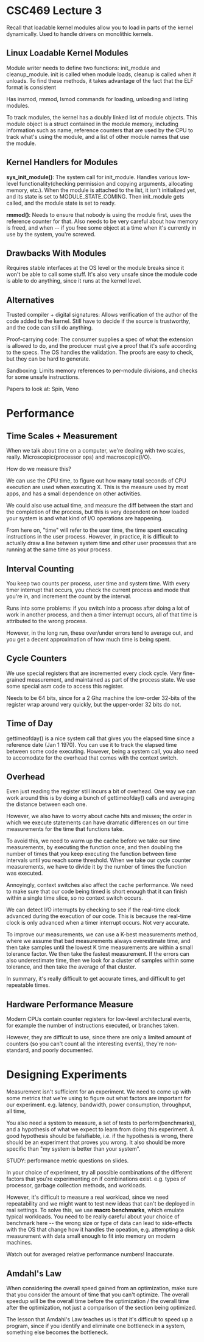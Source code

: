CSC469 Lecture 3
====================

Recall that loadable kernel modules allow you to load
in parts of the kernel dynamically. Used to handle
drivers on monolithic kernels.

Linux Loadable Kernel Modules
------------------------------

Module writer needs to define two functions: init_module and cleanup_module.
init is called when module loads, cleanup is called when it unloads.
To find these methods, it takes advantage of the fact that the ELF format
is consistent

Has insmod, rmmod, lsmod commands for loading, unloading and listing
modules.

To track modules, the kernel has a doubly linked list of module objects.
This module object is a struct contained in the module memory,
including information such as name, reference counters that are used
by the CPU to track what's using the module, and a list of other module
names that use the module.

Kernel Handlers for Modules
------------------------------

**sys_init_module()**: The system call for init_module. Handles various
low-level functionality(checking permission and copying arguments,
allocating memory, etc.). When the module is attached to the list,
it isn't initialized yet, and its state is set to MODULE_STATE_COMING.
Then init_module gets called, and the module state is set to ready.

**rmmod()**: Needs to ensure that nobody is using the module first, uses
the reference counter for that. Also needs to be very careful about
how memory is freed, and when -- if you free some object at a time
when it's currently in use by the system, you're screwed.

Drawbacks With Modules
---------------------------

Requires stable interfaces at the OS level or the module breaks since
it won't be able to call some stuff. It's also very unsafe since the module
code is able to do anything, since it runs at the kernel level.

Alternatives
--------------

Trusted compiler + digital signatures: Allows verification of the author
of the code added to the kernel. Still have to decide if the source is trustworthy,
and the code can still do anything.

Proof-carrying code: The consumer supplies a spec of what the extension is
allowed to do, and the producer must give a proof that it's safe according
to the specs. The OS handles the validation. The proofs are easy to check,
but they can be hard to generate.

Sandboxing: Limits memory references to per-module divisions, and checks for
some unsafe instructions.

Papers to look at: Spin, Veno

Performance
=============

Time Scales + Measurement
---------------------------

When we talk about time on a computer, we're dealing with two scales,
really. Microscopic(processor ops) and macroscopic(I/O).

How do we measure this?

We can use the CPU time, to figure out how many total seconds of CPU
execution are used when executing X. This is the measure used by most
apps, and has a small dependence on other activities.

We could also use actual time, and measure the diff between the start
and the completion of the process, but this is very dependent on how
loaded your system is and what kind of I/O operations are happening.

From here on, "time" will refer to the user time, the time spent
executing instructions in the user process. However, in practice,
it is difficult to actually draw a line between system time
and other user processes that are running at the same time as
your process.

Interval Counting
--------------------

You keep two counts per process, user time and system time. With every
timer interrupt that occurs, you check the current process and mode that
you're in, and increment the count by the interval.

Runs into some problems: if you switch into a process after doing
a lot of work in another process, and then a timer interrupt occurs, all
of that time is attributed to the wrong process.

However, in the long run, these over/under errors tend to average out,
and you get a decent approximation of how much time is being spent.

Cycle Counters
----------------

We use special registers that are incremented every clock cycle. Very
fine-grained measurement, and maintained as part of the process state. We
use some special asm code to access this register.

Needs to be 64 bits, since for a 2 Ghz machine the low-order 32-bits
of the register wrap around very quickly, but the upper-order 32 bits
do not.

Time of Day
-------------

gettimeofday() is a nice system call that gives you the elapsed time
since a reference date (Jan 1 1970). You can use it to track the elapsed
time between some code executing. However, being a system call, you also
need to accomodate for the overhead that comes with the context switch.

Overhead
------------

Even just reading the register still incurs a bit of overhead. One way
we can work around this is by doing a bunch of gettimeofday() calls
and averaging the distance between each one.

However, we also have to worry about cache hits and misses; the order in which we
execute statements can have dramatic differences on our time measurements for the
time that functions take.

To avoid this, we need to warm up the cache before we take our time measurements,
by executing the function once, and then doubling the number of times that you
keep executing the function between time intervals until you reach some threshold.
When we take our cycle counter measurements, we have to divide it by the number
of times the function was executed.

Annoyingly, context switches also affect the cache performance. We need to make sure
that our code being timed is short enough that it can finish within a single time
slice, so no context switch occurs.

We can detect I/O interrupts by checking to see if the real-time clock advanced
during the execution of our code. This is because the real-time clock is only
advanced when a timer interrupt occurs. Not very accurate.

To improve our measurements, we can use a K-best measurements method, where
we assume that bad measurements always overestimate time, and then take
samples until the lowest K time measurements are within a small tolerance factor.
We then take the fastest measurement. If the errors can also underestimate time,
then we look for a cluster of samples within some tolerance, and then take the
average of that cluster.

In summary, it's really difficult to get accurate times, and difficult to
get repeatable times.

Hardware Performance Measure
------------------------------

Modern CPUs contain counter registers for low-level architectural events,
for example the number of instructions executed, or branches taken.

However, they are difficult to use, since there are only a limited amount
of counters (so you can't count all the interesting events), they're non-standard,
and poorly documented.

Designing Experiments
======================

Measurement isn't sufficient for an experiment. We need to come up with
some metrics that we're using to figure out what factors are important for
our experiment. e.g. latency, bandwidth, power consumption, throughput, all
time,

You also need a system to measure, a set of tests to perform(benchmarks),
and a hypothesis of what we expect to learn from doing this experiment.
A good hypothesis should be falsifiable, i.e. if the hypothesis is wrong,
there should be an experiment that proves you wrong. It also should be more
specific than "my system is better than your system".

STUDY: performance metric questions on slides.

In your choice of experiment, try all possible combinations of the different
factors that you're experimenting on if combinations exist. e.g. types of
processor, garbage collection methods, and workloads.

However, it's difficult to measure a real workload, since we need repeatability
and we might want to test new ideas that can't be deployed in real settings. To
solve this, we use **macro benchmarks**, which emulate typical workloads.
You need to be really careful about your choice of benchmark here -- the wrong
size or type of data can lead to side-effects with the OS that change how it handles
the opeation, e.g. attempting a disk measurement with data small enough to fit into
memory on modern machines.

Watch out for averaged relative performance numbers! Inaccurate.

Amdahl's Law
---------------

When considering the overall speed gained from an optimization, make sure that
you consider the amount of time that you can't optimize. The overall speedup
will be the overall time before the optimization / the overall time after the
optimization, not just a comparison of the section being optimized.

The lesson that Amdahl's Law teaches us is that it's difficult to speed up
a program, since if you identify and eliminate one bottleneck in a system,
something else becomes the bottleneck.